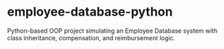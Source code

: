 # employee-database-python
Python-based OOP project simulating an Employee Database system with class inheritance, compensation, and reimbursement logic.
